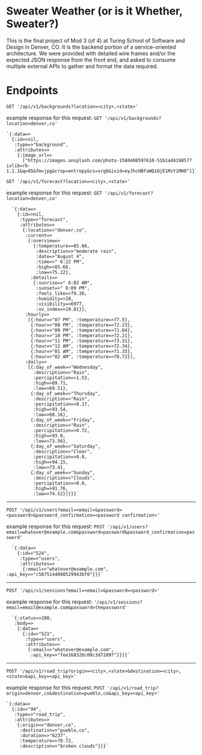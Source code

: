 # Sweater Weather (or is it Whether, Sweater?)

This is the final project of Mod 3 (of 4) at Turing School of Software and Design in Denver, CO. It is the backend portion of a service-oriented architecture. We were provided with detailed wire frames and/or the expected JSON response from the front end, and asked to consume multiple external APIs to gather and format the data required.

# Endpoints

`GET '/api/v1/backgrounds?location=<city>,<state>'`

example response for this request: `GET '/api/v1/backgrounds?location=denver,co'`

    `{:data=>
      {:id=>nil,
       :type=>"background",
       :attributes=>
        {:image_url=>
          ["https://images.unsplash.com/photo-1580408597610-51b1ad419857?ixlib=rb-1.2.1&q=85&fm=jpg&crop=entropy&cs=srgb&ixid=eyJhcHBfaWQiOjE1MzY1MH0"]}}}`

`GET '/api/v1/forecast?location=<city>,<state>'`

example response for this request: `GET '/api/v1/forecast?location=denver,co'`

      `{:data=>
        {:id=>nil,
         :type=>"forecast",
         :attributes=>
          {:location=>"denver,co",
           :current=>
            {:overview=>
              {:temperature=>85.66,
               :description=>"moderate rain",
               :date=>"August 4",
               :time=>" 6:22 PM",
               :high=>85.66,
               :low=>75.22},
             :details=>
              {:sunrise=>" 6:02 AM",
               :sunset=>" 8:09 PM",
               :feels_like=>79.38,
               :humidity=>28,
               :visibility=>6977,
               :uv_index=>10.81}},
           :hourly=>
            [{:hour=>"07 PM", :temperature=>77.5},
             {:hour=>"08 PM", :temperature=>72.23},
             {:hour=>"09 PM", :temperature=>71.04},
             {:hour=>"10 PM", :temperature=>72.21},
             {:hour=>"11 PM", :temperature=>73.31},
             {:hour=>"12 AM", :temperature=>72.34},
             {:hour=>"01 AM", :temperature=>71.35},
             {:hour=>"02 AM", :temperature=>70.72}],
           :daily=>
            [{:day_of_week=>"Wednesday",
              :description=>"Rain",
              :percipitation=>1.53,
              :high=>89.71,
              :low=>69.51},
             {:day_of_week=>"Thursday",
              :description=>"Rain",
              :percipitation=>0.17,
              :high=>93.54,
              :low=>68.16},
             {:day_of_week=>"Friday",
              :description=>"Rain",
              :percipitation=>0.72,
              :high=>93.0,
              :low=>73.56},
             {:day_of_week=>"Saturday",
              :description=>"Clear",
              :percipitation=>0.0,
              :high=>94.15,
              :low=>73.4},
             {:day_of_week=>"Sunday",
              :description=>"Clouds",
              :percipitation=>0.0,
              :high=>91.76,
              :low=>74.52}]}}}`

___

`POST '/api/v1/users?email=<email>&password=<password>&password_confirmation=<password confirmation>'`

example response for this request: `POST '/api/v1/users?email=whatever@example.com&password=password&password_confirmation=password'`

      `{:data=>
        {:id=>"524",
         :type=>"users",
         :attributes=>
          {:email=>"whatever@example.com", :api_key=>"c5875144080529943bf0"}}}`

___

`POST '/api/v1/sessions?email=<email>&password=<password>'`

example response for this request: `'/api/v1/sessions?email=email@example.com&password=thepassword'`

      `{:status=>200,
       :body=>
        {:data=>
          {:id=>"521",
           :type=>"users",
           :attributes=>
            {:email=>"whatever@example.com",
             :api_key=>"fee168326c00c3d72897"}}}}`

___

`POST '/api/v1/road_trip?origin=<city>,<state>&destination=<city>,<state>&api_key=<api_key>'`

example response for this request: `POST '/api/v1/road_trip?origin=denver,co&destination=pueblo,co&api_key=<api_key>'`

    `{:data=>
      {:id=>"94",
       :type=>"road_trip",
       :attributes=>
        {:origin=>"denver,co",
         :destination=>"pueblo,co",
         :duration=>"6237",
         :temperature=>70.72,
         :description=>"broken clouds"}}}`
